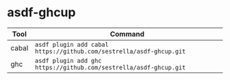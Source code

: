 # asdf-ghcup


| Tool | Command |
| --- | --- |
| cabal | `asdf plugin add cabal https://github.com/sestrella/asdf-ghcup.git` |
| ghc   | `asdf plugin add ghc https://github.com/sestrella/asdf-ghcup.git` |

